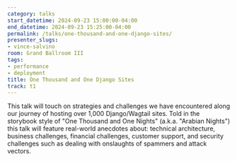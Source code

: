```yaml
---
category: talks
start_datetime: 2024-09-23 15:00:00-04:00
end_datetime: 2024-09-23 15:25:00-04:00
permalink: /talks/one-thousand-and-one-django-sites/
presenter_slugs:
- vince-salvino
room: Grand Ballroom III
tags:
- performance
- deployment
title: One Thousand and One Django Sites
track: t1
---
```


This talk will touch on strategies and challenges we have encountered along our journey of hosting over 1,000 Django/Wagtail sites. Told in the storybook style of "One Thousand and One Nights" (a.k.a. "Arabian Nights") this talk will feature real-world anecdotes about: technical architecture, business challenges, financial challenges, customer support, and security challenges such as dealing with onslaughts of spammers and attack vectors.
